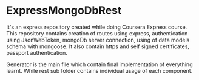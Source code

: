 # ExpressMongoDbRest
It's an express repository created while doing Coursera Express course.
This repository contains creation of routes using express, authentication using JsonWebToken, mongoDb server connection, using of data models schema with mongoose. 
It also contain https and self signed certificates, passport authentication.


Generator is the main file which contain final implementation of everything learnt. While rest sub folder contains individual usage of each component.
